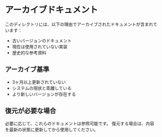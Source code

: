 # アーカイブドキュメント

このディレクトリには、以下の理由でアーカイブされたドキュメントが含まれています：

- 古いバージョンのドキュメント
- 現在は使用されていない実装
- 歴史的な参考資料

## アーカイブ基準
- 3ヶ月以上更新されていない
- システムの現状と乖離している
- より新しいバージョンが存在する

## 復元が必要な場合
必要に応じて、これらのドキュメントは参照可能です。
復元する場合は、内容を最新の状態に更新してから使用してください。
